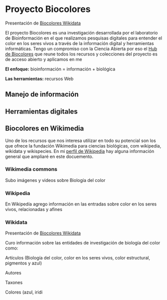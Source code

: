 # Proyecto Biocolores
Presentación de [Biocolores Wikidata](https://docs.google.com/presentation/d/1S_BmvXSfDW3HgZ4WSKolrpRMJb4gZgCEnFogwfDhRqI/edit?usp=sharing)


El proyecto Biocolores es una investigación desarrollada por el laboratorio de Bioinformación en el que realizamos pesquisas digitales para entender el color en los seres vivos a través de la información digital y herramientas informáticas. 
Tengo un compromiso con la Ciencia Abierta por eso el [Hub de Biocolores](https://sites.google.com/a/ciencias.unam.mx/layla-michan/hub-biocolores) que reune todos los recursos y colecciones del proyecto es de acceso abierto y aplicamos en me

**El enfoque:** bioinformación = información + biológica

**Las herramientas:** recursos Web


## **Manejo de información**


## **Herramientas digitales**


## Biocolores en Wikimedia
Uno de los recursos que nos interesa utilizar en todo su potencial son los que ofrece la fundación Wikimedia para ciencias biológicas, com wikipedia, wikidata y wikispecies.
En mi [perfil de Wikipedia](https://es.wikipedia.org/wiki/Usuaria:Lmichan) hay alguna información general que ampliaré en este docuemento.


### **Wikimedia commons**


Subo imágenes y videos sobre Biología del color

### **Wikipedia**


En Wikipedía agrego información en las entradas sobre color en los seres vivos, relacionadas y afines

### **Wikidata**
Presentación de [Biocolores Wikidata](https://docs.google.com/presentation/d/1ZFnAmfH58y6YWPNM8--Xipt9byOYOlUwBHhG9TXt28c/edit?usp=sharing)

Curo información sobre las entidades de investigación de biología del color como:


Artículos (Biología del color, color en los seres vivos, color estructural, pigmentos y azul)


Autores


Taxones


Colores (azul, iridi
